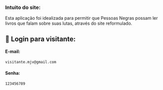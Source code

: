 ### Intuito do site:

Esta aplicação foi idealizada para permitir que Pessoas Negras possam ler livros que falam sobre suas lutas, através do site reformulado. 


## 👤 Login para visitante:

#### E-mail:

```sh
visitante.mjv@gmail.com
```

#### Senha:

```sh
123456789
```
